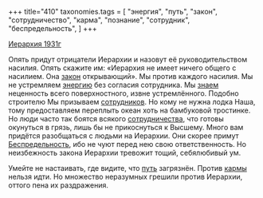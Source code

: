 +++
title="410"
taxonomies.tags = [
 "энергия",
 "путь",
 "закон",
 "сотрудничество",
 "карма",
 "познание",
 "сотрудник",
 "беспредельность",
]
+++

[Иерархия 1931г](/agni/1931)

Опять придут отрицатели Иерархии и назовут её руководительством насилия. Опять скажите им: «Иерархия не имеет ничего общего с насилием. Она [закон](/tags/закон) открывающий». Мы против каждого насилия. Мы не устремляем [энергию](/tags/энергия) без согласия сотрудника. Мы [знаем](/tags/познание) неценность всего поверхностного, извне устремлённого. Подобно строителю Мы призываем [сотрудников](/tags/сотрудник). Но кому не нужна лодка Наша, тому предоставляем переплыть океан хоть на бамбуковой тростинке. Но люди часто так боятся всякого [сотрудничества](/tags/сотрудничество), что готовы окунуться в грязь, лишь бы не прикоснуться к Высшему. Много вам придётся разобщаться с людьми на Иерархии. Они скорее примут [Беспредельность](/tags/беспредельность), ибо не чуют перед нею свою ответственность. Но неизбежность закона Иерархии тревожит тощий, себялюбивый ум.   

Умейте не настаивать, где видите, что [путь](/tags/путь) загрязнён. Против [кармы](/tags/карма) нельзя идти. Но множество неразумных грешили против Иерархии, оттого пена их раздражения.   

